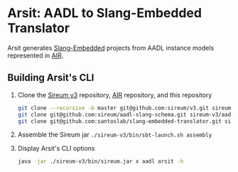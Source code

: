 # Arsit: AADL to Slang-Embedded Translator

Arsit generates [Slang-Embedded](https://github.com/santoslab/slang-embedded) projects from AADL instance models 
represented in [AIR](https://github.com/sireum/air).

## Building Arsit's CLI

1. Clone the [Sireum v3](https://github.com/sireum/v3) repository, [AIR](https://github.com/sireum/air) 
   repository, and this repository

    ```bash
    git clone --recursive -b master git@github.com:sireum/v3.git sireum-v3
    git clone git@github.com:sireum/aadl-slang-schema.git sireum-v3/aadl/air
    git clone git@github.com:santoslab/slang-embedded-translator.git sireum-v3/aadl/arsit 
    ```
2. Assemble the Sireum jar ``./sireum-v3/bin/sbt-launch.sh assembly``

3. Display Arsit's CLI options

    ```bash
    java -jar ./sireum-v3/bin/sireum.jar x aadl arsit -h
    ```

